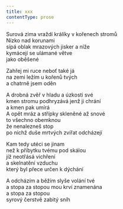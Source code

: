 ```yaml
---
title: xxx
contentType: prose
---
```


<section>

Surová zima vraždí králíky v kořenech stromů  
Nízko nad korunami  
sípá oblak mrazových jisker a níže  
kymácejí se ulámané větve  
jako oběšené

Zahřej mi ruce neboť také já  
na zemi ležím u kořenů tvých  
a chatrně jsem oděn

A drobná zvěř v hladu a úzkosti své  
kmen stromu podhryzává jenž ji chrání  
a kmen pak umírá  
A opět mráz a střípky skleněné až snové  
to všechno obemknou  
že nenalezneš stop  
po nichž duše mrtvých zvířat odcházejí

Kam tedy utéci se jinam  
než k příbytku tvému pod skálou  
jíž neotřásá vichření  
a skelnatění vzduchu  
který byl přece určen k dýchání

A odcházím a běžím slyše volání tvé  
a stopa za stopou mou krví znamenána  
a stopa za stopou  
syrový čerstvě zabitý sníh

</section>
